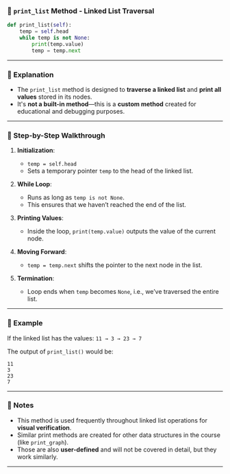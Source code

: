 ### 🧾 `print_list` Method - Linked List Traversal

```python
def print_list(self):
    temp = self.head
    while temp is not None:
        print(temp.value)
        temp = temp.next
```

---

### 📘 Explanation

* The `print_list` method is designed to **traverse a linked list** and **print all values** stored in its nodes.
* It's **not a built-in method**—this is a **custom method** created for educational and debugging purposes.

---

### 🔄 Step-by-Step Walkthrough

1. **Initialization**:

   * `temp = self.head`
   * Sets a temporary pointer `temp` to the head of the linked list.

2. **While Loop**:

   * Runs as long as `temp is not None`.
   * This ensures that we haven’t reached the end of the list.

3. **Printing Values**:

   * Inside the loop, `print(temp.value)` outputs the value of the current node.

4. **Moving Forward**:

   * `temp = temp.next` shifts the pointer to the next node in the list.

5. **Termination**:

   * Loop ends when `temp` becomes `None`, i.e., we’ve traversed the entire list.

---

### 🧪 Example

If the linked list has the values:
`11 → 3 → 23 → 7`

The output of `print_list()` would be:

```
11
3
23
7
```

---

### 📌 Notes

* This method is used frequently throughout linked list operations for **visual verification**.
* Similar print methods are created for other data structures in the course (like `print_graph`).
* Those are also **user-defined** and will not be covered in detail, but they work similarly.

---

